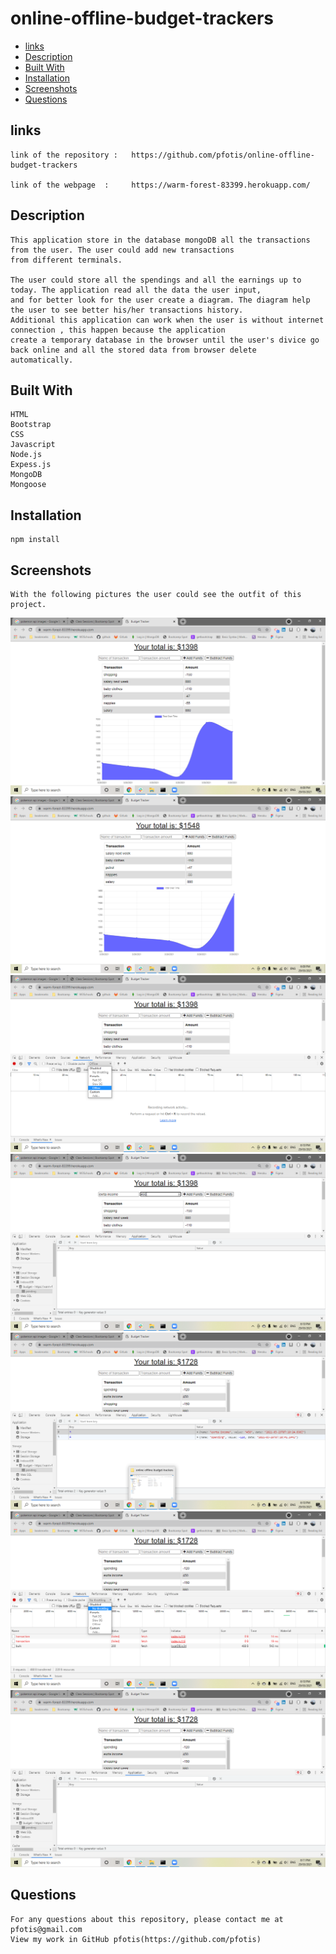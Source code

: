 # online-offline-budget-trackers

* [links](#links)
* [Description](#description)
* [Built With](#builtwith)
* [Installation](#installation)
* [Screenshots](#screenshots)
* [Questions](#questions)


## links

    link of the repository :   https://github.com/pfotis/online-offline-budget-trackers
    
    link of the webpage  :     https://warm-forest-83399.herokuapp.com/

## Description

    This application store in the database mongoDB all the transactions from the user. The user could add new transactions 
    from different terminals. 

    The user could store all the spendings and all the earnings up to today. The application read all the data the user input, 
    and for better look for the user create a diagram. The diagram help the user to see better his/her transactions history.
    Additional this application can work when the user is without internet connection , this happen because the application 
    create a temporary database in the browser until the user's divice go back online and all the stored data from browser delete
    automatically.

## Built With

    HTML
    Bootstrap
    CSS
    Javascript
    Node.js
    Expess.js
    MongoDB
    Mongoose


## Installation

    npm install

## Screenshots

    With the following pictures the user could see the outfit of this project.

<img src="./public/assets/img/readme/first_impression.png" alt="first_impress">

<img src="./public/assets/img/readme/add_online.png" alt="stats">

<img src="./public/assets/img/readme/offline.png" alt="add exercise">

<img src="./public/assets/img/readme/add_offline.png" alt="add exercise">

<img src="./public/assets/img/readme/add_offline_2.png" alt="add exercise">

<img src="./public/assets/img/readme/online.png" alt="add exercise">

<img src="./public/assets/img/readme/delete_offline_database.png" alt="add exercise">


## Questions

    For any questions about this repository, please contact me at pfotis@gmail.com
    View my work in GitHub pfotis(https://github.com/pfotis)